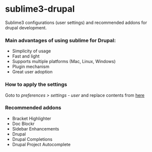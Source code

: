 # sublime3-drupal

Sublime3 configurations (user settings) and recommended addons for drupal development.

<h3>Main advantages of using sublime for Drupal:</h3>
<ul>
  <li>Simplicity of usage</li>
  <li>Fast and light</li>
  <li>Supports multiple platforms (Mac, Linux, Windows)</li>
  <li>Plugin mechanism</li>
  <li>Great user adoption</li>
</ul>

<h3>How to apply the settings</h3>
<p>Goto to <em>preferences > settings - user</em> and replace contents from <a href="https://github.com/pauloamgomes/sublime3-drupal/blob/master/Preferences.sublime-settings">here</a>

<h3>Recommended addons</h3>
<ul>
  <li>Bracket Highlighter</li>
  <li>Doc Blockr</li>
  <li>Sidebar Enhancements</li>
  <li>Drupal</li>
  <li>Drupal Completions</li>
  <li>Drupal Project Autocomplete</li>
</ul>

